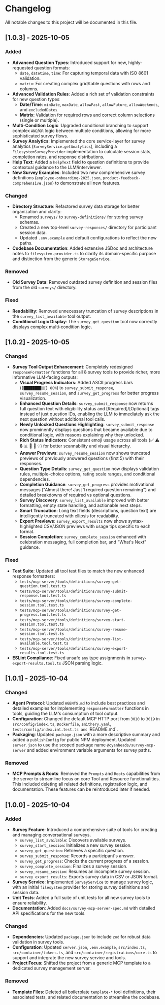 # Changelog

All notable changes to this project will be documented in this file.

## [1.0.3] - 2025-10-05

### Added

- **Advanced Question Types**: Introduced support for new, highly-requested question formats:
  - `date`, `datetime`, `time`: For capturing temporal data with ISO 8601 validation.
  - `matrix`: For creating complex grid/table questions with rows and columns.
- **Advanced Validation Rules**: Added a rich set of validation constraints for new question types:
  - **Date/Time**: `minDate`, `maxDate`, `allowPast`, `allowFuture`, `allowWeekends`, and `excludedDates`.
  - **Matrix**: Validation for required rows and correct column selections (single or multiple).
- **Multi-Condition Logic**: Upgraded conditional branching to support complex `AND`/`OR` logic between multiple conditions, allowing for more sophisticated survey flows.
- **Survey Analytics**: Implemented the core service-layer for survey analytics (`SurveyService.getAnalytics`), including a `FilesystemSurveyProvider` implementation to calculate session stats, completion rates, and response distributions.
- **Help Text**: Added a `helpText` field to question definitions to provide contextual guidance to the LLM/interviewer.
- **New Survey Examples**: Included two new comprehensive survey definitions (`employee-onboarding-2025.json`, `product-feedback-comprehensive.json`) to demonstrate all new features.

### Changed

- **Directory Structure**: Refactored survey data storage for better organization and clarity:
  - Renamed `surveys/` to `survey-definitions/` for storing survey schemas.
  - Created a new top-level `survey-responses/` directory for participant session data.
  - Updated `.env.example` and default configurations to reflect the new paths.
- **Codebase Documentation**: Added extensive JSDoc and architecture notes to `filesystem.provider.ts` to clarify its domain-specific purpose and distinction from the generic `StorageService`.

### Removed

- **Old Survey Data**: Removed outdated survey definition and session files from the old `surveys/` directory.

### Fixed

- **Readability**: Removed unnecessary truncation of survey descriptions in the `survey_list_available` tool output.
- **Conditional Logic Display**: The `survey_get_question` tool now correctly displays complex multi-condition logic.

## [1.0.2] - 2025-10-05

### Changed

- **Survey Tool Output Enhancement**: Completely redesigned `responseFormatter` functions for all 8 survey tools to provide richer, more informative LLM-facing outputs:
  - **Visual Progress Indicators**: Added ASCII progress bars (`[████████░░] 80%`) to `survey_submit_response`, `survey_resume_session`, and `survey_get_progress` for better progress visualization.
  - **Enhanced Question Details**: `survey_submit_response` now returns full question text with eligibility status and [Required]/[Optional] tags instead of just question IDs, enabling the LLM to immediately ask the next question without additional tool calls.
  - **Newly Unlocked Questions Highlighting**: `survey_submit_response` now prominently displays questions that became available due to conditional logic, with reasons explaining why they unlocked.
  - **Rich Status Indicators**: Consistent emoji usage across all tools (✅ ⚠️ 🔒 📊 🎯 👋 💡) for better scannability and visual hierarchy.
  - **Answer Previews**: `survey_resume_session` now shows truncated previews of previously answered questions (first 5) with their responses.
  - **Question Type Details**: `survey_get_question` now displays validation rules, multiple-choice options, rating scale ranges, and conditional dependencies.
  - **Completion Guidance**: `survey_get_progress` provides motivational messages ("Almost there! Just 1 required question remaining") and detailed breakdowns of required vs optional questions.
  - **Survey Discovery**: `survey_list_available` improved with better formatting, empty state handling, and actionable next steps.
  - **Smart Truncation**: Long text fields (descriptions, question text) are intelligently truncated with ellipsis for readability.
  - **Export Previews**: `survey_export_results` now shows syntax-highlighted CSV/JSON previews with usage tips specific to each format.
  - **Session Completion**: `survey_complete_session` enhanced with celebration messaging, full completion bar, and "What's Next" guidance.

### Fixed

- **Test Suite**: Updated all tool test files to match the new enhanced response formatters:
  - `tests/mcp-server/tools/definitions/survey-get-question.tool.test.ts`
  - `tests/mcp-server/tools/definitions/survey-submit-response.tool.test.ts`
  - `tests/mcp-server/tools/definitions/survey-complete-session.tool.test.ts`
  - `tests/mcp-server/tools/definitions/survey-get-progress.tool.test.ts`
  - `tests/mcp-server/tools/definitions/survey-start-session.tool.test.ts`
  - `tests/mcp-server/tools/definitions/survey-resume-session.tool.test.ts`
  - `tests/mcp-server/tools/definitions/survey-list-available.tool.test.ts`
  - `tests/mcp-server/tools/definitions/survey-export-results.tool.test.ts`
- **ESLint Compliance**: Fixed unsafe `any` type assignments in `survey-export-results.tool.ts` JSON parsing logic.

## [1.0.1] - 2025-10-04

### Changed

- **Agent Protocol**: Updated `AGENTS.md` to include best practices and detailed examples for implementing `responseFormatter` functions in tools, guiding the LLM's consumption of tool output.
- **Configuration**: Changed the default MCP HTTP port from `3010` to `3019` in `src/config/index.ts`, `Dockerfile`, `smithery.yaml`, `tests/config/index.int.test.ts and `README.md`.
- **Packaging**: Updated `package.json` with a more descriptive summary and added a `publishConfig` for public NPM deployment. Updated `server.json` to use the scoped package name `@cyanheads/survey-mcp-server` and added environment variable arguments for survey paths.

### Removed

- **MCP Prompts & Roots**: Removed the `Prompts` and `Roots` capabilities from the server to streamline focus on core Tool and Resource functionalities. This included deleting all related definitions, registration logic, and documentation. These features can be reintroduced later if needed.

## [1.0.0] - 2025-10-04

### Added

- **Survey Feature**: Introduced a comprehensive suite of tools for creating and managing conversational surveys.
  - `survey_list_available`: Discovers available surveys.
  - `survey_start_session`: Initializes a new survey session.
  - `survey_get_question`: Retrieves a specific question.
  - `survey_submit_response`: Records a participant's answer.
  - `survey_get_progress`: Checks the current progress of a session.
  - `survey_complete_session`: Finalizes a survey session.
  - `survey_resume_session`: Resumes an incomplete survey session.
  - `survey_export_results`: Exports survey data in CSV or JSON format.
- **Survey Service**: Implemented `SurveyService` to manage survey logic, with an initial `filesystem` provider for storing survey definitions and session data.
- **Unit Tests**: Added a full suite of unit tests for all new survey tools to ensure reliability.
- **Documentation**: Added `docs/survey-mcp-server-spec.md` with detailed API specifications for the new tools.

### Changed

- **Dependencies**: Updated `package.json` to include `zod` for robust data validation in survey tools.
- **Configuration**: Updated `server.json`, `.env.example`, `src/index.ts`, `src/container/tokens.ts`, and `src/container/registrations/core.ts` to support and integrate the new survey service and tools.
- **Project Focus**: Shifted the project from a generic MCP template to a dedicated survey management server.

### Removed

- **Template Files**: Deleted all boilerplate `template-*` tool definitions, their associated tests, and related documentation to streamline the codebase.
